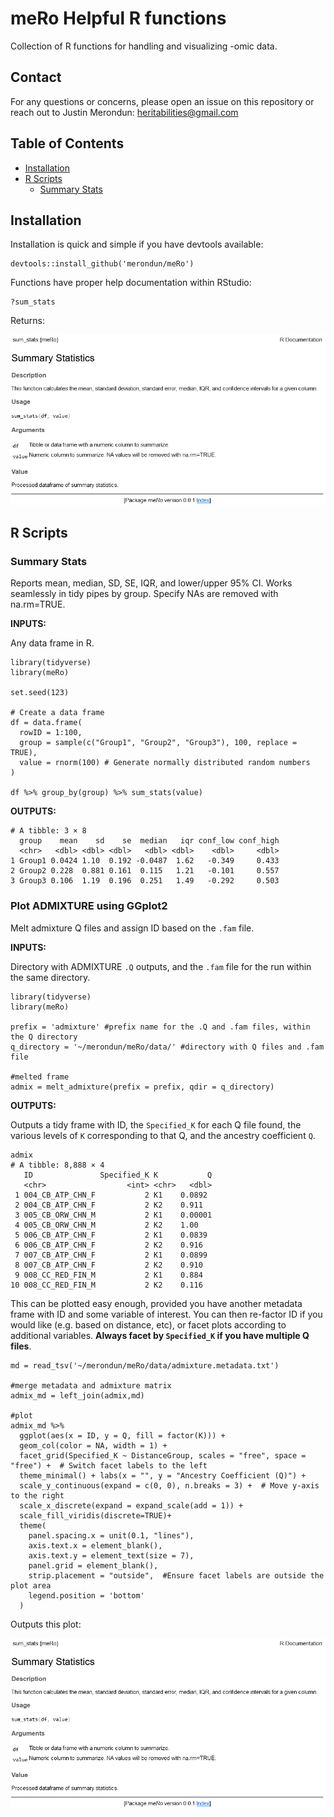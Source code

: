# meRo Helpful R functions

Collection of R functions for handling and visualizing -omic data. 

## Contact

For any questions or concerns, please open an issue on this repository or reach out to Justin Merondun: heritabilities@gmail.com
 
## Table of Contents

- [Installation](#installation)
- [R Scripts](#r-scripts)
  - [Summary Stats](#summary-stats)

## Installation

Installation is quick and simple if you have devtools available: 

```
devtools::install_github('merondun/meRo')
```

Functions have proper help documentation within RStudio: 

```
?sum_stats
```

Returns: 

![R Helper](man/figures/R_Help_Output.PNG)

## R Scripts

### Summary Stats 

Reports mean, median, SD, SE, IQR, and lower/upper 95% CI. Works seamlessly in tidy pipes by group. Specify NAs are removed with na.rm=TRUE. 

**INPUTS:**

Any data frame in R.

```
library(tidyverse)
library(meRo)

set.seed(123)

# Create a data frame
df = data.frame(
  rowID = 1:100,
  group = sample(c("Group1", "Group2", "Group3"), 100, replace = TRUE),
  value = rnorm(100) # Generate normally distributed random numbers
)

df %>% group_by(group) %>% sum_stats(value)
```

**OUTPUTS:**

```
# A tibble: 3 × 8
  group    mean    sd    se  median   iqr conf_low conf_high
  <chr>   <dbl> <dbl> <dbl>   <dbl> <dbl>    <dbl>     <dbl>
1 Group1 0.0424 1.10  0.192 -0.0487  1.62   -0.349     0.433
2 Group2 0.228  0.881 0.161  0.115   1.21   -0.101     0.557
3 Group3 0.106  1.19  0.196  0.251   1.49   -0.292     0.503
```

### Plot ADMIXTURE using GGplot2 

Melt admixture Q files and assign ID based on the `.fam` file. 

**INPUTS:**

Directory with ADMIXTURE `.Q` outputs, and the `.fam` file for the run within the same directory. 

```
library(tidyverse)
library(meRo)

prefix = 'admixture' #prefix name for the .Q and .fam files, within the Q directory
q_directory = '~/merondun/meRo/data/' #directory with Q files and .fam file 

#melted frame 
admix = melt_admixture(prefix = prefix, qdir = q_directory)
```

**OUTPUTS:**

Outputs a tidy frame with ID, the `Specified_K` for each Q file found, the various levels of `K` corresponding to that Q, and the ancestry coefficient `Q`. 

```
admix
# A tibble: 8,888 × 4
   ID               Specified_K K           Q
   <chr>                  <int> <chr>   <dbl>
 1 004_CB_ATP_CHN_F           2 K1    0.0892 
 2 004_CB_ATP_CHN_F           2 K2    0.911  
 3 005_CB_ORW_CHN_M           2 K1    0.00001
 4 005_CB_ORW_CHN_M           2 K2    1.00   
 5 006_CB_ATP_CHN_F           2 K1    0.0839 
 6 006_CB_ATP_CHN_F           2 K2    0.916  
 7 007_CB_ATP_CHN_F           2 K1    0.0899 
 8 007_CB_ATP_CHN_F           2 K2    0.910  
 9 008_CC_RED_FIN_M           2 K1    0.884  
10 008_CC_RED_FIN_M           2 K2    0.116 
```

This can be plotted easy enough, provided you have another metadata frame with ID and some variable of interest. You can then re-factor ID if you would like (e.g. based on distance, etc), or facet plots according to additional variables. **Always facet by `Specified_K` if you have multiple Q files**. 

```
md = read_tsv('~/merondun/meRo/data/admixture.metadata.txt')

#merge metadata and admixture matrix 
admix_md = left_join(admix,md)

#plot 
admix_md %>% 
  ggplot(aes(x = ID, y = Q, fill = factor(K))) +
  geom_col(color = NA, width = 1) +
  facet_grid(Specified_K ~ DistanceGroup, scales = "free", space = "free") +  # Switch facet labels to the left
  theme_minimal() + labs(x = "", y = "Ancestry Coefficient (Q)") +
  scale_y_continuous(expand = c(0, 0), n.breaks = 3) +  # Move y-axis to the right
  scale_x_discrete(expand = expand_scale(add = 1)) +
  scale_fill_viridis(discrete=TRUE)+
  theme(
    panel.spacing.x = unit(0.1, "lines"),
    axis.text.x = element_blank(),
    axis.text.y = element_text(size = 7),
    panel.grid = element_blank(),
    strip.placement = "outside",  #Ensure facet labels are outside the plot area
    legend.position = 'bottom'
  ) 
```
Outputs this plot: 

![R Helper](man/figures/R_Help_Output.PNG)




